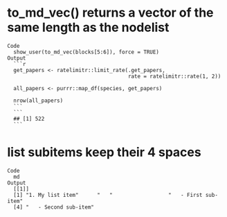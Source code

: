 # to_md_vec() returns a vector of the same length as the nodelist

    Code
      show_user(to_md_vec(blocks[5:6]), force = TRUE)
    Output
      ```r
      get_papers <- ratelimitr::limit_rate(.get_papers,
                                           rate = ratelimitr::rate(1, 2))
      
      all_papers <- purrr::map_df(species, get_papers)
      
      nrow(all_papers)
      ```
      ```
      ## [1] 522
      ```

# list subitems keep their 4 spaces

    Code
      md
    Output
      [[1]]
      [1] "1. My list item"      "   "                  "   - First sub-item" 
      [4] "   - Second sub-item"
      

